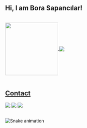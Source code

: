 ## Hi, I am Bora Sapancılar! 
</br>

 <div>
  <a href="https://github.com/barbo7">
   <img align="center" height="170" src="https://github-readme-stats.vercel.app/api/top-langs/?username=barbo7&layout=compact&langs_count=16&theme=dracula"/>
  <img align="center" src="https://github-readme-stats.vercel.app/api?username=barbo7&show_icons=true&theme=dracula&include_all_commits=true&count_private=true&hide=issues"/>
</div>
 
</br>

## Contact 
<div> 
  <a href="https://www.linkedin.com/in/bora-sapancilar/" target="_blank"><img src="https://img.shields.io/badge/-LinkedIn-%230077B5?style=for-the-badge&logo=linkedin&logoColor=white" target="_blank"></a> 
  <a href="https://instagram.com/borao7s" target="_blank"><img src="https://img.shields.io/badge/-Instagram-%23E4405F?style=for-the-badge&logo=instagram&logoColor=white" target="_blank"></a>
  <a href = "mailto: b.sapancil@gmail.com"><img src="https://img.shields.io/badge/-Gmail-%23333?style=for-the-badge&logo=gmail&logoColor=white" target="_blank"></a>
 </br>
</br>
 
  ![Snake animation](https://github.com/eagrundy/eagrundy/blob/output/github-contribution-grid-snake.svg)
 
</div>
